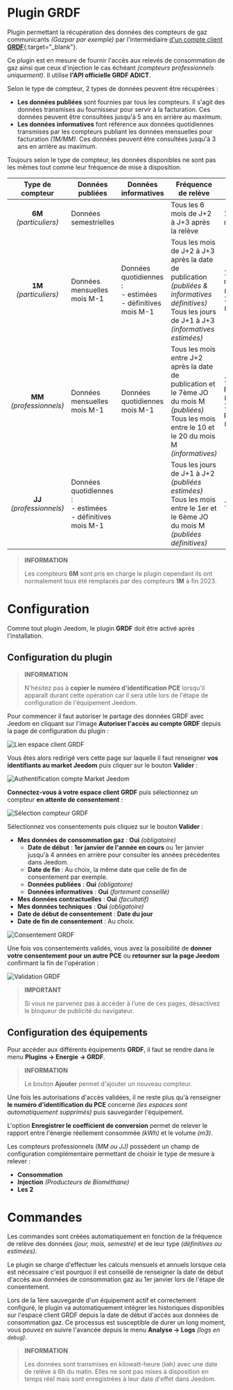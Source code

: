 # Plugin GRDF

Plugin permettant la récupération des données des compteurs de gaz communicants *(Gazpar par exemple)* par l'intermédiaire [d'un compte client **GRDF**](https://login.monespace.grdf.fr/mire/connexion){:target="\_blank"}.

Ce plugin est en mesure de fournir l'accès aux relevés de consommation de gaz ainsi que ceux d'injection le cas échéant *(compteurs professionnels uniquement)*. Il utilise **l'API officielle GRDF ADICT**.

Selon le type de compteur, 2 types de données peuvent être récupérées :
 - **Les données publiées** sont fournies par tous les compteurs. Il s'agit des données transmises au fournisseur pour servir à la facturation. Ces données peuvent être consultées jusqu'à 5 ans en arrière au maximum.
 - **Les données informatives** font référence aux données quotidiennes transmises par les compteurs publiant les données mensuelles pour facturation *(1M/MM)*. Ces données peuvent être consultées jusqu'à 3 ans en arrière au maximum.

Toujours selon le type de compteur, les données disponibles ne sont pas les mêmes tout comme leur fréquence de mise à disposition.

| **Type de compteur** | Données publiées | Données informatives | Fréquence de relève | Fréquence d'appel |
|:---:|---|---|---|---|
| **6M** *(particuliers)* | Données semestrielles | | Tous les 6 mois de J+2 à J+3 après la relève | 1 à 2 fois par mois |
| **1M** *(particuliers)* | Données mensuelles mois M-1 | Données quotidiennes :<br>- estimées<br>- définitives mois M-1 | Tous les mois de J+2 à J+3 après la date de publication *(publiées & informatives définitives)*<br>Tous les jours de J+1 à J+3 *(informatives estimées)* | 1 à 2 fois par mois *(publiées)*<br>1 fois par jour *(informatives)* |
| **MM** *(professionnels)* | Données mensuelles mois M-1 | Données quotidiennes mois M-1 | Tous les mois entre J+2 après la date de publication et le 7ème JO du mois M *(publiées)*<br>Tous les mois entre le 10 et le 20 du mois M *(informatives)* | 1 à 14 fois par mois *(publiées)*<br>1 à 11 fois par mois *(informatives)* |
| **JJ** *(professionnels)* | Données quotidiennes :<br>- estimées<br>- définitives mois M-1 | | Tous les jours de J+1 à J+2 *(publiées estimées)*<br>Tous les mois entre le 1er et le 6ème JO du mois M *(publiées définitives)* | 1 fois par jour |

>**INFORMATION**
>
>Les compteurs **6M** sont pris en charge le plugin cependant ils ont normalement tous été remplacés par des compteurs **1M** à fin 2023.

# Configuration

Comme tout plugin Jeedom, le plugin **GRDF** doit être activé après l'installation.

## Configuration du plugin

>**INFORMATION**
>
>N'hésitez pas à **copier le numéro d'identification PCE** lorsqu'il apparaît durant cette opération car il sera utile lors de l'étape de configuration de l'équipement Jeedom.

Pour commencer il faut autoriser le partage des données GRDF avec Jeedom en cliquant sur l'image **Autoriser l'accès au compte GRDF** depuis la page de configuration du plugin :

![Lien espace client GRDF](../images/link_grdf.jpg)

Vous êtes alors redirigé vers cette page sur laquelle il faut renseigner **vos identifiants au market Jeedom** puis cliquer sur le bouton **Valider** :

![Authentification compte Market Jeedom](../images/Auth_Jeedom.jpg)

**Connectez-vous à votre espace client GRDF** puis sélectionnez un compteur **en attente de consentement** :

![Sélection compteur GRDF](../images/grdf_home.jpg)

Sélectionnez vos consentements puis cliquez sur le bouton **Valider** :

 - **Mes données de consommation gaz** : **Oui** *(obligatoire)*
   - **Date de début** : **1er janvier de l'année en cours** ou 1er janvier jusqu'à 4 années en arrière pour consulter les années précédentes dans Jeedom.
   - **Date de fin** : Au choix, la même date que celle de fin de consentement par exemple.
   - **Données publiées** : **Oui** *(obligatoire)*
   - **Données informatives** : **Oui** *(fortement conseillé)*
 - **Mes données contractuelles** : **Oui** *(facultatif)*
 - **Mes données techniques** : **Oui** *(obligatoire)*
 - **Date de début de consentement** : **Date du jour**
 - **Date de fin de consentement** : Au choix.

![Consentement GRDF](../images/grdf_choose.jpg)

Une fois vos consentements validés, vous avez la possibilité de **donner votre consentement pour un autre PCE** ou **retourner sur la page Jeedom** confirmant la fin de l'opération :

![Validation GRDF](../images/grdf_consent.jpg)

>**IMPORTANT**
>
>Si vous ne parvenez pas à accéder à l’une de ces pages, désactivez le bloqueur de publicité du navigateur.

## Configuration des équipements

Pour accéder aux différents équipements **GRDF**, il faut se rendre dans le menu **Plugins → Energie → GRDF**.

>**INFORMATION**
>
>Le bouton **Ajouter** permet d'ajouter un nouveau compteur.

Une fois les autorisations d'accès validées, il ne reste plus qu'à renseigner **le numéro d'identification du PCE** concerné *(les espaces sont automatiquement supprimés)* puis sauvegarder l'équipement.

L'option **Enregistrer le coefficient de conversion** permet de relever le rapport entre l'énergie réellement consommée *(kWh)* et le volume *(m3)*.

Les compteurs professionnels *(MM ou JJ)* possèdent un champ de configuration complémentaire permettant de choisir le type de mesure à relever :
 - **Consommation**
 - **Injection** *(Producteurs de Biométhane)*
 - **Les 2**

# Commandes

Les commandes sont créées automatiquement en fonction de la fréquence de relève des données *(jour, mois, semestre)* et de leur type *(définitives ou estimées)*.

Le plugin se charge d'effectuer les calculs mensuels et annuels lorsque cela est nécessaire c'est pourquoi il est conseillé de renseigner la date de début d'accès aux données de consommation gaz au 1er janvier lors de l'étape de consentement.

Lors de la 1ère sauvegarde d'un équipement actif et correctement configuré, le plugin va automatiquement intégrer les historiques disponibles sur l'espace client GRDF depuis la date de début d'accès aux données de consommation gaz. Ce processus est susceptible de durer un long moment, vous pouvez en suivre l'avancée depuis le menu **Analyse → Logs** *(logs en `debug`)*.

>**INFORMATION**
>
>Les données sont transmises en kilowatt-heure (`kWh`) avec une date de relève à 6h du matin. Elles ne sont pas mises à disposition en temps réel mais sont enregistrées à leur date d'effet dans Jeedom.
